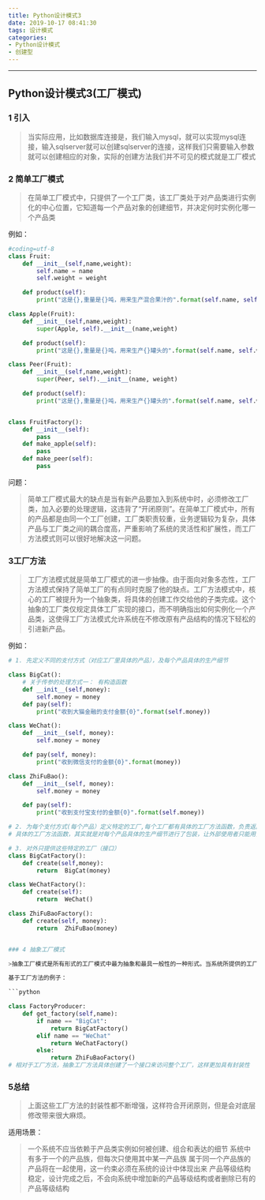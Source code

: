 ```yaml
---
title: Python设计模式3
date: 2019-10-17 08:41:30
tags: 设计模式
categories: 
- Python设计模式
- 创建型
---
```

***
## Python设计模式3(工厂模式)

### 1 引入

> 当实际应用，比如数据库连接是，我们输入mysql，就可以实现mysql连接，输入sqlserver就可以创建sqlserver的连接，这样我们只需要输入参数就可以创建相应的对象，实际的创建方法我们并不可见的模式就是工厂模式

### 2 简单工厂模式

> 在简单工厂模式中，只提供了一个工厂类，该工厂类处于对产品类进行实例化的中心位置，它知道每一个产品对象的创建细节，并决定何时实例化哪一个产品类

例如：

```python
#coding=utf-8
class Fruit:
    def __init__(self,name,weight):
        self.name = name
        self.weight = weight

    def product(self):
        print("这是{},重量是{}吨，用来生产混合果汁的".format(self.name, self.weight))

class Apple(Fruit):
    def __init__(self,name,weight):
        super(Apple, self).__init__(name,weight)

    def product(self):
        print("这是{},重量是{}吨，用来生产{}罐头的".format(self.name, self.weight, self.name))

class Peer(Fruit):
    def __init__(self,name,weight):
        super(Peer, self).__init__(name, weight)

    def product(self):
        print("这是{},重量是{}吨，用来生产{}罐头的".format(self.name, self.weight, self.name))


class FruitFactory():
    def __init__(self):
        pass
    def make_apple(self):
        pass
    def make_peer(self):
        pass
```
 
问题：
> 简单工厂模式最大的缺点是当有新产品要加入到系统中时，必须修改工厂类，加入必要的处理逻辑，这违背了“开闭原则”。在简单工厂模式中，所有的产品都是由同一个工厂创建，工厂类职责较重，业务逻辑较为复杂，具体产品与工厂类之间的耦合度高，严重影响了系统的灵活性和扩展性，而工厂方法模式则可以很好地解决这一问题。

### 3工厂方法

> 工厂方法模式就是简单工厂模式的进一步抽像。由于面向对象多态性，工厂方法模式保持了简单工厂的有点同时克服了他的缺点。工厂方法模式中，核心的工厂被提升为一个抽象类，将具体的创建工作交给他的子类完成。这个抽象的工厂类仅规定具体工厂实现的接口，而不明确指出如何实例化一个产品类，这使得工厂方法模式允许系统在不修改原有产品结构的情况下轻松的引进新产品。

例如：

```python
# 1. 先定义不同的支付方式（对应工厂里具体的产品），及每个产品具体的生产细节

class BigCat():
    # 关于传参的处理方式一： 有构造函数
    def __init__(self,money):
        self.money = money
    def pay(self):
        print("收到大猫金融的支付金额{0}".format(self.money))

class WeChat():
    def __init__(self, money):
        self.money = money

    def pay(self, money):
        print("收到微信支付的金额{0}".format(money))

class ZhiFuBao():
    def __init__(self, money):
        self.money = money

    def pay(self):
        print("收到支付宝支付的金额{0}".format(self.money))

# 2. 为每个支付方式(每个产品）定义特定的工厂,每个工厂都有具体的工厂方法函数，负责返回
# 具体的工厂方法函数，其实就是对每个产品具体的生产细节进行了包装，让外部使用者只能用，却不知道具体的生产过程细节

# 3. 对外只提供这些特定的工厂（接口）
class BigCatFactory():
    def create(self,money):
        return  BigCat(money)

class WeChatFactory():
    def create(self):
        return  WeChat()

class ZhiFuBaoFactory():
    def create(self, money):
        return  ZhiFuBao(money)


### 4 抽象工厂模式

>抽象工厂模式是所有形式的工厂模式中最为抽象和最具一般性的一种形式。当系统所提供的工厂生产的具体产品并不是一个简单的对象，而是多个位于不同产品等级结构、属于不同类型的具体产品时就可以使用抽象工厂模式 ，抽象工厂模式中的具体工厂不只是创建一种产品，它负责创建一族产品 当一个工厂等级结构可以创建出分属于不同产品等级结构的一个产品族中的所有对象时，抽象工厂模式比工厂方法模式更为简单、更有效率

基于工厂方法的例子：

```python

class FactoryProducer:
    def get_factory(self,name):
        if name == "BigCat":
            return BigCatFactory()
        elif name == "WeChat"
            return WeChatFactory()
        else:
            return ZhiFuBaoFactory()
# 相对于工厂方法，抽象工厂方法具体创建了一个接口来访问整个工厂，这样更加具有封装性
```

### 5总结

> 上面这些工厂方法的封装性都不断增强，这样符合开闭原则，但是会对底层修改带来很大麻烦。

适用场景：

>一个系统不应当依赖于产品类实例如何被创建、组合和表达的细节 系统中有多于一个的产品族，但每次只使用其中某一产品族 属于同一个产品族的产品将在一起使用，这一约束必须在系统的设计中体现出来 产品等级结构稳定，设计完成之后，不会向系统中增加新的产品等级结构或者删除已有的产品等级结构








